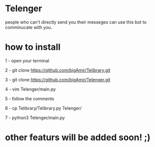 # Telenger
people who can't directly send you their messeges can use this bot to comminucate with you.
# how to install

1 - open your terminal

2 - git clone https://github.com/bigAmir/Telibrary.git

3 - git clone https://github.com/bigAmir/Telenger.git

4 - vim Telenger/main.py

5 - follow the comments

6 - cp Telibrary/Telibrary.py Telenger/

7 - python3 Telenger/main.py

# other featurs will be added soon! ;)
